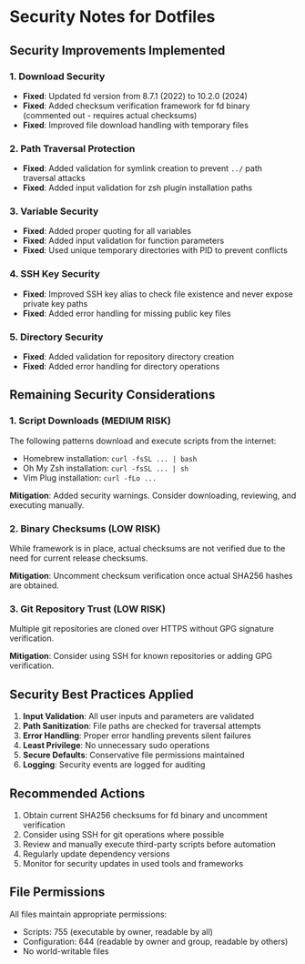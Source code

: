 # Security Notes for Dotfiles

## Security Improvements Implemented

### 1. Download Security
- **Fixed**: Updated fd version from 8.7.1 (2022) to 10.2.0 (2024)
- **Fixed**: Added checksum verification framework for fd binary (commented out - requires actual checksums)
- **Fixed**: Improved file download handling with temporary files

### 2. Path Traversal Protection
- **Fixed**: Added validation for symlink creation to prevent `../` path traversal attacks
- **Fixed**: Added input validation for zsh plugin installation paths

### 3. Variable Security
- **Fixed**: Added proper quoting for all variables
- **Fixed**: Added input validation for function parameters
- **Fixed**: Used unique temporary directories with PID to prevent conflicts

### 4. SSH Key Security
- **Fixed**: Improved SSH key alias to check file existence and never expose private key paths
- **Fixed**: Added error handling for missing public key files

### 5. Directory Security
- **Fixed**: Added validation for repository directory creation
- **Fixed**: Added error handling for directory operations

## Remaining Security Considerations

### 1. Script Downloads (MEDIUM RISK)
The following patterns download and execute scripts from the internet:
- Homebrew installation: `curl -fsSL ... | bash`
- Oh My Zsh installation: `curl -fsSL ... | sh`
- Vim Plug installation: `curl -fLo ...`

**Mitigation**: Added security warnings. Consider downloading, reviewing, and executing manually.

### 2. Binary Checksums (LOW RISK)
While framework is in place, actual checksums are not verified due to the need for current release checksums.

**Mitigation**: Uncomment checksum verification once actual SHA256 hashes are obtained.

### 3. Git Repository Trust (LOW RISK)
Multiple git repositories are cloned over HTTPS without GPG signature verification.

**Mitigation**: Consider using SSH for known repositories or adding GPG verification.

## Security Best Practices Applied

1. **Input Validation**: All user inputs and parameters are validated
2. **Path Sanitization**: File paths are checked for traversal attempts
3. **Error Handling**: Proper error handling prevents silent failures
4. **Least Privilege**: No unnecessary sudo operations
5. **Secure Defaults**: Conservative file permissions maintained
6. **Logging**: Security events are logged for auditing

## Recommended Actions

1. Obtain current SHA256 checksums for fd binary and uncomment verification
2. Consider using SSH for git operations where possible
3. Review and manually execute third-party scripts before automation
4. Regularly update dependency versions
5. Monitor for security updates in used tools and frameworks

## File Permissions

All files maintain appropriate permissions:
- Scripts: 755 (executable by owner, readable by all)
- Configuration: 644 (readable by owner and group, readable by others)
- No world-writable files